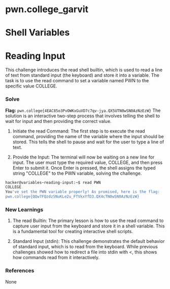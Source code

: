 # pwn.college_garvit
# Shell Variables

# Reading Input
This challenge introduces the read shell builtin, which is used to read a line of text from standard input (the keyboard) and store it into a variable. The task is to use the read command to set a variable named PWN to the specific value COLLEGE.

### Solve
**Flag:** `pwn.college{4EAC85o3PvOWKxGuVD7c7qv-jya.QX5UTN0wSN0AzNzEzW}`
The solution is an interactive two-step process that involves telling the shell to wait for input and then providing the correct value.

1. Initiate the read Command: The first step is to execute the read command, providing the name of the variable where the input should be stored. This tells the shell to pause and wait for the user to type a line of text.


2. Provide the Input: The terminal will now be waiting on a new line for input. The user must type the required value, COLLEGE, and then press Enter to submit it. Once Enter is pressed, the shell assigns the typed string "COLLEGE" to the PWN variable, solving the challenge.



```bash
hacker@variables~reading-input:~$ read PWN
COLLEGE
You've set the PWN variable properly! As promised, here is the flag:
pwn.college{QQw7FQzdzSNuKLe2u_FTVkxYfD3.QX4cTN0wSN0AzNzEzW}
```
    
### New Learnings
1. The read Builtin: The primary lesson is how to use the read <VARNAME> command to capture user input from the keyboard and store it in a shell variable. This is a fundamental tool for creating interactive shell scripts.

2. Standard Input (stdin): This challenge demonstrates the default behavior of standard input, which is to read from the keyboard. While previous challenges showed how to redirect a file into stdin with <, this shows how commands read from it interactively.
### References 
None